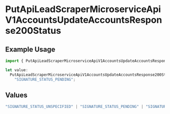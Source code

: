 # PutApiLeadScraperMicroserviceApiV1AccountsUpdateAccountsResponse200Status

## Example Usage

```typescript
import { PutApiLeadScraperMicroserviceApiV1AccountsUpdateAccountsResponse200Status } from "oppulence-backend-sdk/models/operations";

let value:
  PutApiLeadScraperMicroserviceApiV1AccountsUpdateAccountsResponse200Status =
    "SIGNATURE_STATUS_PENDING";
```

## Values

```typescript
"SIGNATURE_STATUS_UNSPECIFIED" | "SIGNATURE_STATUS_PENDING" | "SIGNATURE_STATUS_SIGNED" | "SIGNATURE_STATUS_REJECTED" | "SIGNATURE_STATUS_EXPIRED" | "SIGNATURE_STATUS_REVOKED"
```